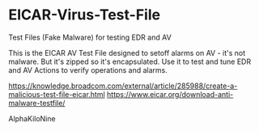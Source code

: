 # EICAR-Virus-Test-File
Test Files (Fake Malware) for testing EDR and AV

This is the EICAR AV Test File designed to setoff alarms on AV - it's not malware. But it's zipped so it's encapsulated.
Use it to test and tune EDR and AV Actions to verify operations and alarms.

https://knowledge.broadcom.com/external/article/285988/create-a-malicious-test-file-eicar.html
https://www.eicar.org/download-anti-malware-testfile/

AlphaKiloNine
